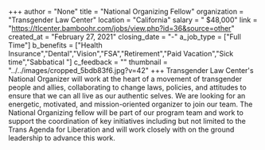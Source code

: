 +++
author = "None"
title = "National Organizing Fellow"
organization = "Transgender Law Center"
location = "California"
salary = "  $48,000"
link = "https://tlcenter.bamboohr.com/jobs/view.php?id=36&source=other"
created_at = "February 27, 2021"
closing_date = "-"
a_job_type = ["Full Time"]
b_benefits = ["Health Insurance","Dental","Vision","FSA","Retirement","Paid Vacation","Sick time","Sabbatical "]
c_feedback = ""
thumbnail = "../../images/cropped_5bdb83f6.jpg?v=42"
+++
Transgender Law Center's National Organizer will work at the heart of a movement of transgender people and allies, collaborating to change laws, policies, and attitudes to ensure that we can all live as our authentic selves. We are looking for an energetic, motivated, and mission-oriented organizer to join our team. The National Organizing fellow will be part of our program team and work to support the coordination of key initiatives including but not limited to the Trans Agenda for Liberation and will work closely with on the ground leadership to advance this work.

 